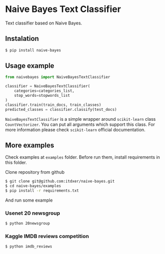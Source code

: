 # Naive Bayes Text Classifier

Text classifier based on Naive Bayes.

## Instalation

```bash
$ pip install naive-bayes
```

## Usage example

```python
from naivebayes import NaiveBayesTextClassifier

classifier = NaiveBayesTextClassifier(
    categories=categories_list,
    stop_words=stopwords_list
)
classifier.train(train_docs, train_classes)
predicted_classes = classifier.classify(test_docs)
```

`NaiveBayesTextClassifier` is a simple wrapper around `scikit-learn` class `CountVectorizer`. You can put all arguments which support this class. For more information please check `scikit-learn` official documentation.

## More examples

Check examples at `examples` folder. Before run them, install requirements in this folder.

Clone repository from github

```bash
$ git clone git@github.com:itdxer/naive-bayes.git
$ cd naive-bayes/examples
$ pip install -r requirements.txt
```

And run some example

### Usenet 20 newsgroup

```bash
$ python 20newsgroup
```

### Kaggle IMDB reviews competition

```bash
$ python imdb_reviews
```